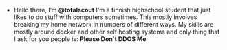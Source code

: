 - Hello there, I’m **@totalscout**
  I'm a finnish highschool student that just likes to do stuff with computers sometimes.
  This mostly involves breaking my home network in numbers of different ways.
  My skills are mostly around docker and other self hosting systems and only thing that I ask for you people is: **Please Don't DDOS Me**

<!---
totalscout/totalscout is a ✨ special ✨ repository because its `README.md` (this file) appears on your GitHub profile.
You can click the Preview link to take a look at your changes.
--->
